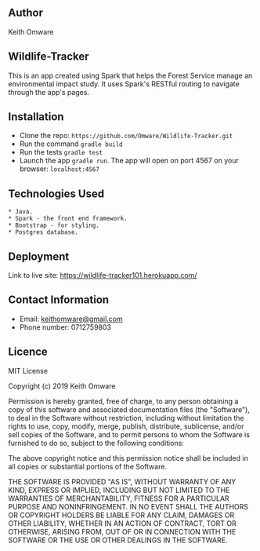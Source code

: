
## Author 
Keith Omware
## Wildlife-Tracker

This is an app created using Spark that helps the Forest Service manage
an environmental impact study. It uses Spark's RESTful routing to navigate
through the app's pages.

## Installation

* Clone the repo: `https://github.com/Omware/Wildlife-Tracker.git`
* Run the command `gradle build`
* Run the tests `gradle test`
* Launch the app `gradle run`. The app will open on port 4567 on your browser: `localhost:4567`

## Technologies Used
```
* Java.
* Spark - the front end framework.
* Bootstrap - for styling.
* Postgres database.
```
## Deployment
Link to live site: https://wildlife-tracker101.herokuapp.com/
## Contact Information
* Email: keithomware@gmail.com
* Phone number: 0712759803
## Licence

MIT License

Copyright (c) 2019 Keith Omware

Permission is hereby granted, free of charge, to any person obtaining a copy of this software and associated documentation files (the "Software"), to deal in the Software without restriction, including without limitation the rights to use, copy, modify, merge, publish, distribute, sublicense, and/or sell copies of the Software, and to permit persons to whom the Software is furnished to do so, subject to the following conditions:

The above copyright notice and this permission notice shall be included in all copies or substantial portions of the Software.

THE SOFTWARE IS PROVIDED "AS IS", WITHOUT WARRANTY OF ANY KIND, EXPRESS OR IMPLIED, INCLUDING BUT NOT LIMITED TO THE WARRANTIES OF MERCHANTABILITY, FITNESS FOR A PARTICULAR PURPOSE AND NONINFRINGEMENT. IN NO EVENT SHALL THE AUTHORS OR COPYRIGHT HOLDERS BE LIABLE FOR ANY CLAIM, DAMAGES OR OTHER LIABILITY, WHETHER IN AN ACTION OF CONTRACT, TORT OR OTHERWISE, ARISING FROM, OUT OF OR IN CONNECTION WITH THE SOFTWARE OR THE USE OR OTHER DEALINGS IN THE SOFTWARE.
